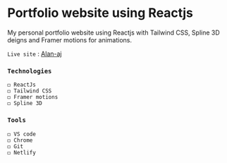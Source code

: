 # Portfolio website using Reactjs

My personal portfolio website using Reactjs with Tailwind CSS, Spline 3D deigns and Framer motions for animations.

`Live site` : [Alan-aj](https://alan-aj.netlify.app)

### `Technologies`
```
◻ ReactJs
◻ Tailwind CSS
◻ Framer motions
◻ Spline 3D
```
### `Tools`
```
◻ VS code
◻ Chrome
◻ Git
◻ Netlify
```